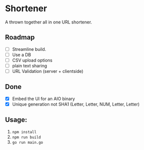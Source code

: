 # Shortener

A thrown together all in one URL shortener.

## Roadmap
- [ ] Streamline build.
- [ ] Use a DB
- [ ] CSV upload options
- [ ] plain text sharing
- [ ] URL Validation (server + clientside)

## Done
- [x] Embed the UI for an AIO binary
- [x] Unique generation not SHA1 (Letter, Letter, NUM, Letter, Letter)
## Usage:
1. `npm install`
2. `npm run build`
3. `go run main.go`
